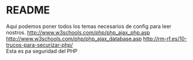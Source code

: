 # README
Aqui podemos poner todos los temas necesarios de config para leer nostros.
http://www.w3schools.com/php/php_ajax_php.asp
http://www.w3schools.com/php/php_ajax_database.asp
http://rm-rf.es/10-trucos-para-securizar-php/  
Esta es pa seguridad del PHP

